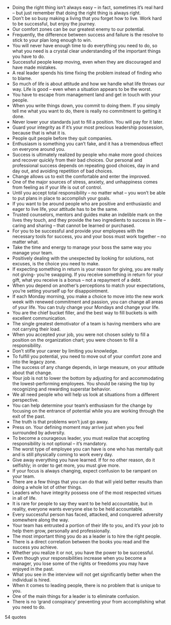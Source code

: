  - Doing the right thing isn’t always easy – in fact, sometimes it’s real hard – but just remember that doing the right thing is always right.
 - Don’t be so busy making a living that you forget how to live. Work hard to be successful, but enjoy the journey.
 - Our comfort zones can be our greatest enemy to our potential.
 - Frequently, the difference between success and failure is the resolve to stick to your plan long enough to win.
 - You will never have enough time to do everything you need to do, so what you need is a crystal clear understanding of the important things you have to do.
 - Successful people keep moving, even when they are discouraged and have made mistakes.
 - A real leader spends his time fixing the problem instead of finding who to blame.
 - So much of life is about attitude and how we handle what life throws our way. Life is good – even when a situation appears to be the worst.
 - You have to escape from management land and get in touch with your people.
 - When you write things down, you commit to doing them. If you simply tell me what you want to do, there is really no commitment to getting it done.
 - Never lower your standards just to fill a position. You will pay for it later.
 - Guard your integrity as if it’s your most precious leadership possession, because that is what it is.
 - People quit people before they quit companies.
 - Enthusiasm is something you can’t fake, and it has a tremendous effect on everyone around you.
 - Success is ultimately realized by people who make more good choices and recover quickly from their bad choices. Our personal and professional success depends on repeating good choices, day in and day out, and avoiding repetition of bad choices.
 - Change allows us to exit the comfortable and enter the improved.
 - One of the major sources of stress, anxiety, and unhappiness comes from feeling as if your life is out of control.
 - Until you accept total responsibility – no matter what – you won’t be able to put plans in place to accomplish your goals.
 - If you want to be around people who are positive and enthusiastic and eager to live life, your attitude has to be the same.
 - Trusted counselors, mentors and guides make an indelible mark on the lives they touch, and they provide the two ingredients to success in life – caring and sharing – that cannot be learned or purchased.
 - For you to be successful and provide your employees with the necessary tools for success, you and your boss must work together – no matter what.
 - Take the time and energy to manage your boss the same way you manage your team.
 - Positively dealing with the unexpected by looking for solutions, not excuses, is the choice you need to make.
 - If expecting something in return is your reason for giving, you are really not giving- you’re swapping. If you receive something in return for your gift, what you receive is a bonus – not a repayment of a debt.
 - When you depend on another’s perceptions to match your expectations, you’re setting yourself up for disappointment.
 - If each Monday morning, you make a choice to move into the new work week with renewed commitment and passion, you can change all areas of your life. You can truly change your Mondays and change your life.
 - You are the chief bucket filler, and the best way to fill buckets is with excellent communication.
 - The single greatest demotivator of a team is having members who are not carrying their load.
 - When you accepted your job, you were not chosen solely to fill a position on the organization chart; you were chosen to fill a responsibility.
 - Don’t stifle your career by limiting you knowledge.
 - To fulfill you potential, you need to move out of your comfort zone and into the legacy zone.
 - The success of any change depends, in large measure, on your attitude about that change.
 - Your job is not to lower the bottom by adjusting for and accommodating the lowest-performing employees. You should be raising the top by recognizing and rewarding superstar behavior.
 - We all need people who will help us look at situations from a different perspective.
 - You can help determine your team’s enthusiasm for the change by focusing on the entrance of potential while you are working through the exit of the past.
 - The truth is that problems won’t just go away.
 - Press on. Your defining moment may arrive just when you feel surrounded by adversity.
 - To become a courageous leader, you must realize that accepting responsibility is not optional – it’s mandatory.
 - The worst type of employee you can have is one who has mentally quit and is still physically coming to work every day.
 - Give away everything you have learned. If for no other reason, do it selfishly; in order to get more, you must give more.
 - If your focus is always changing, expect confusion to be rampant on your team.
 - There are a few things that you can do that will yield better results than doing a whole lot of other things.
 - Leaders who have integrity possess one of the most respected virtues in all of life.
 - It is rare for people to say they want to be held accountable, but in reality, everyone wants everyone else to be held accountable.
 - Every successful person has faced, attacked, and conquered adversity somewhere along the way.
 - Your team has entrusted a portion of their life to you, and it’s your job to help them grow, personally and professionally.
 - The most important thing you do as a leader is to hire the right people.
 - There is a direct correlation between the books you read and the success you achieve.
 - Whether you realize it or not, you have the power to be successful.
 - Even though your responsibilities increase when you become a manager, you lose some of the rights or freedoms you may have enjoyed in the past.
 - What you see in the interview will not get significantly better when the individual is hired.
 - When it comes to leading people, there is no problem that is unique to you.
 - One of the main things for a leader is to eliminate confusion.
 - There is no ‘grand conspiracy’ preventing your from accomplishing what you need to do.

54 quotes
